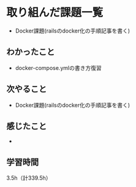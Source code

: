 # 取り組んだ課題一覧
- Docker課題(railsのdocker化の手順記事を書く)

## わかったこと
- docker-compose.ymlの書き方復習

## 次やること
- Docker課題(railsのdocker化の手順記事を書く)

## 感じたこと
- 
  
## 学習時間　
3.5h（計339.5h）
